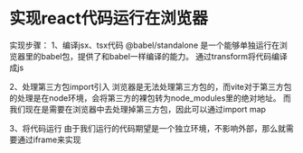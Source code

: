 # 实现react代码运行在浏览器

实现步骤： 
1、编译jsx、tsx代码 
@babel/standalone 是一个能够单独运行在浏览器里的babel包，提供了和babel一样编译的能力。
通过transform将代码编译成js

2、处理第三方包import引入
浏览器是无法处理第三方包的，而vite对于第三方包的处理是在node环境，会将第三方的裸包转为node_modules里的绝对地址。
而我们现在是需要在浏览器中去处理掉第三方包，因此可以通过import map

3、将代码运行
由于我们运行的代码期望是一个独立环境，不影响外部，那么就需要通过iframe来实现